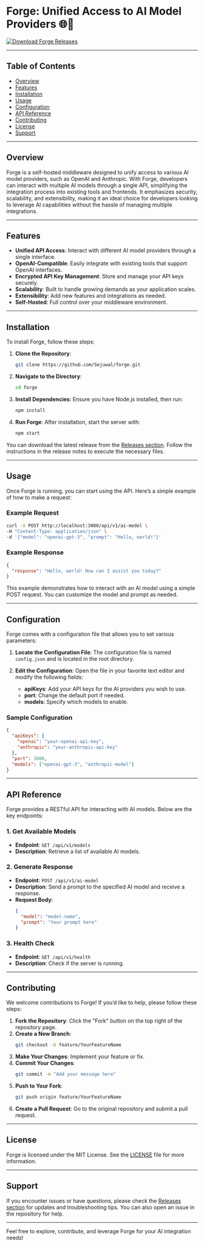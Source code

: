 # Forge: Unified Access to AI Model Providers 🌐🤖

[![Download Forge Releases](https://img.shields.io/badge/Download%20Releases-Forge-blue)](https://github.com/Sejuwal/forge/releases)

---

## Table of Contents

- [Overview](#overview)
- [Features](#features)
- [Installation](#installation)
- [Usage](#usage)
- [Configuration](#configuration)
- [API Reference](#api-reference)
- [Contributing](#contributing)
- [License](#license)
- [Support](#support)

---

## Overview

Forge is a self-hosted middleware designed to unify access to various AI model providers, such as OpenAI and Anthropic. With Forge, developers can interact with multiple AI models through a single API, simplifying the integration process into existing tools and frontends. It emphasizes security, scalability, and extensibility, making it an ideal choice for developers looking to leverage AI capabilities without the hassle of managing multiple integrations.

---

## Features

- **Unified API Access**: Interact with different AI model providers through a single interface.
- **OpenAI-Compatible**: Easily integrate with existing tools that support OpenAI interfaces.
- **Encrypted API Key Management**: Store and manage your API keys securely.
- **Scalability**: Built to handle growing demands as your application scales.
- **Extensibility**: Add new features and integrations as needed.
- **Self-Hosted**: Full control over your middleware environment.

---

## Installation

To install Forge, follow these steps:

1. **Clone the Repository**:
   ```bash
   git clone https://github.com/Sejuwal/forge.git
   ```

2. **Navigate to the Directory**:
   ```bash
   cd forge
   ```

3. **Install Dependencies**:
   Ensure you have Node.js installed, then run:
   ```bash
   npm install
   ```

4. **Run Forge**:
   After installation, start the server with:
   ```bash
   npm start
   ```

You can download the latest release from the [Releases section](https://github.com/Sejuwal/forge/releases). Follow the instructions in the release notes to execute the necessary files.

---

## Usage

Once Forge is running, you can start using the API. Here’s a simple example of how to make a request:

### Example Request

```bash
curl -X POST http://localhost:3000/api/v1/ai-model \
-H "Content-Type: application/json" \
-d '{"model": "openai-gpt-3", "prompt": "Hello, world!"}'
```

### Example Response

```json
{
  "response": "Hello, world! How can I assist you today?"
}
```

This example demonstrates how to interact with an AI model using a simple POST request. You can customize the model and prompt as needed.

---

## Configuration

Forge comes with a configuration file that allows you to set various parameters:

1. **Locate the Configuration File**: The configuration file is named `config.json` and is located in the root directory.

2. **Edit the Configuration**: Open the file in your favorite text editor and modify the following fields:

   - **apiKeys**: Add your API keys for the AI providers you wish to use.
   - **port**: Change the default port if needed.
   - **models**: Specify which models to enable.

### Sample Configuration

```json
{
  "apiKeys": {
    "openai": "your-openai-api-key",
    "anthropic": "your-anthropic-api-key"
  },
  "port": 3000,
  "models": ["openai-gpt-3", "anthropic-model"]
}
```

---

## API Reference

Forge provides a RESTful API for interacting with AI models. Below are the key endpoints:

### 1. Get Available Models

- **Endpoint**: `GET /api/v1/models`
- **Description**: Retrieve a list of available AI models.

### 2. Generate Response

- **Endpoint**: `POST /api/v1/ai-model`
- **Description**: Send a prompt to the specified AI model and receive a response.
- **Request Body**:
  ```json
  {
    "model": "model-name",
    "prompt": "Your prompt here"
  }
  ```

### 3. Health Check

- **Endpoint**: `GET /api/v1/health`
- **Description**: Check if the server is running.

---

## Contributing

We welcome contributions to Forge! If you’d like to help, please follow these steps:

1. **Fork the Repository**: Click the "Fork" button on the top right of the repository page.
2. **Create a New Branch**: 
   ```bash
   git checkout -b feature/YourFeatureName
   ```
3. **Make Your Changes**: Implement your feature or fix.
4. **Commit Your Changes**: 
   ```bash
   git commit -m "Add your message here"
   ```
5. **Push to Your Fork**: 
   ```bash
   git push origin feature/YourFeatureName
   ```
6. **Create a Pull Request**: Go to the original repository and submit a pull request.

---

## License

Forge is licensed under the MIT License. See the [LICENSE](LICENSE) file for more information.

---

## Support

If you encounter issues or have questions, please check the [Releases section](https://github.com/Sejuwal/forge/releases) for updates and troubleshooting tips. You can also open an issue in the repository for help.

--- 

Feel free to explore, contribute, and leverage Forge for your AI integration needs!